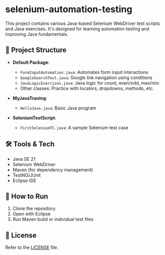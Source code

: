 # selenium-automation-testing
This project contains various Java-based Selenium WebDriver test scripts and Java exercises. It's designed for learning automation testing and improving Java fundamentals.

## 📂 Project Structure

- **Default Package**:
  - `FormInputAutomation.java`: Automates form input interactions
  - `GoogleSearchTest.java`: Google link navigation using conditions
  - `JavaLogicExercises.java`: Java logic for count, even/odd, max/min
  - Other classes: Practice with locators, dropdowns, methods, etc.

- **MyJavaTraning**:
  - `HelloJava.java`: Basic Java program

- **SeleniumTestScript**:
  - `FirstSeleniumTC.java`: A sample Selenium test case

## 🛠️ Tools & Tech

- Java SE 21
- Selenium WebDriver
- Maven (for dependency management)
- TestNG/JUnit
- Eclipse IDE

## 🚀 How to Run

1. Clone the repository
2. Open with Eclipse
3. Run Maven build or individual test files

## 📃 License

Refer to the [LICENSE](./LICENSE) file.
